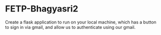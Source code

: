# FETP-Bhagyasri2
Create a flask application to run on your local machine, which has a button to sign in via gmail, and allow us to authenticate using our gmail.

